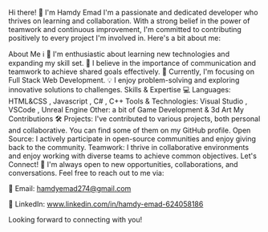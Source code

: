 Hi there! 👋 I'm Hamdy Emad
I'm a passionate and dedicated developer who thrives on learning and collaboration. With a strong belief in the power of teamwork and continuous improvement, I'm committed to contributing positively to every project I'm involved in. Here's a bit about me:

About Me ℹ️
🚀 I'm enthusiastic about learning new technologies and expanding my skill set.
💼 I believe in the importance of communication and teamwork to achieve shared goals effectively.
🌱 Currently, I'm focusing on Full Stack Web Development.
💡 I enjoy problem-solving and exploring innovative solutions to challenges.
Skills & Expertise 💻
Languages: HTML&CSS , Javascript , C# , C++ 
Tools & Technologies: Visual Studio , VSCode , Unreal Engine
Other: a bit of Game Development & 3d Art
My Contributions 🛠️
Projects: I've contributed to various projects, both personal and collaborative. You can find some of them on my GitHub profile.
Open Source: I actively participate in open-source communities and enjoy giving back to the community.
Teamwork: I thrive in collaborative environments and enjoy working with diverse teams to achieve common objectives.
Let's Connect! 🤝
I'm always open to new opportunities, collaborations, and conversations. Feel free to reach out to me via:

📧 Email: hamdyemad274@gmail.com

💼 LinkedIn: www.linkedin.com/in/hamdy-emad-624058186

Looking forward to connecting with you!
